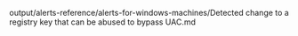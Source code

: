 output/alerts-reference/alerts-for-windows-machines/Detected change to a registry key that can be abused to bypass UAC.md